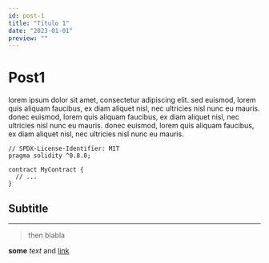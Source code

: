```yaml
---
id: post-1
title: "Titulo 1"
date: "2023-01-01"
preview: ""
---
```

# Post1

lorem ipsum dolor sit amet, consectetur adipiscing elit. sed euismod, lorem quis aliquam faucibus, ex diam aliquet nisl, nec ultricies nisl nunc eu mauris. donec euismod, lorem quis aliquam faucibus, ex diam aliquet nisl, nec ultricies nisl nunc eu mauris. donec euismod, lorem quis aliquam faucibus, ex diam aliquet nisl, nec ultricies nisl nunc eu mauris.

```solidity
// SPDX-License-Identifier: MIT
pragma solidity ^0.8.0;

contract MyContract {
  // ...
}
```

## Subtitle

---

> then blabla

**some** _text_ and [link](https://google.com)



